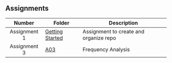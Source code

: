 ## Assignments

| Number | Folder | Description |
| :----: | ------ | ----------- |
|   Assignment 1   | [Getting Started](https://github.com/sgilliland/4663-Cryptography-Gilliland/blob/master/Assignments/README.md) |   Assignment to create and organize repo   |
|   Assignment 3   | [A03](https://github.com/sgilliland/4663-Cryptography-Gilliland/blob/master/Assignments/A03) |   Frequency Analysis   |
